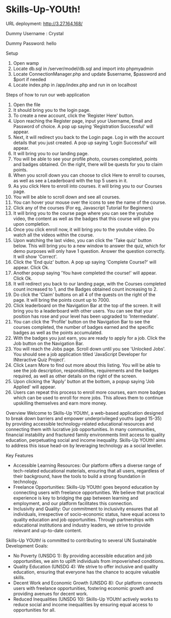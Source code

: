 # Skills-Up-YOUth!

URL deployment: http://3.27.164.168/

Dummy Username : Crystal

Dummy Password: hello


Setup

1. Open wamp
2. Locate db.sql in /server/model/db.sql and import into phpmyadmin
3. Locate ConnectionManager.php and update $username, $password and $port if needed
4. Locate index.php in /app/index.php and run in on localhost


Steps of how to run our web application

1. Open the file
2. It should bring you to the login page.
3. To create a new account, click the 'Register Here' button.
4. Upon reaching the Register page, input your Username, Email and Password of choice. A pop up saying 'Registration Successful' will appear. 
5. Next, it will redirect you back to the Login page. Log in with the account details that you just created. A pop up saying 'Login Successful' will appear. 
6. It will bring you to our landing page. 
7. You will be able to see your profile photo, courses completed, points and badges obtained. On the right, there will be quests for you to claim points. 
8. When you scroll down you can choose to click Here to enroll to courses, as well as see a Leaderboard with the top 5 users in it.
9. As you click Here to enroll into courses. it will bring you to our Courses page. 
10. You will be able to scroll down and see all courses. 
11. You can hover your mouse over the icons to see the name of the course.
12. Click any of the courses (For eg, Javascript Tutorial for Beginners}
13. It will bring you to the course page where you can see the youtube video, the content as well as the badges that this course will give you upon completion. 
14. Once you click enroll now, it will bring you to the youtube video. Do watch all the videos within the course. 
15. Upon watching the last video, you can click the 'Take quiz' button below. This will bring you to a new window to answer the quiz, which for demo purposes will only have 1 question. Answer the question correctly. It will show 'Correct'. 
16. Click the 'End quiz' button. A pop up saying 'Complete Course?' will appear. Click Ok.
17. Another popup saying 'You have completed the course!' will appear. Click Ok. 
18. It will redirect you back to our landing page, with the Courses completed count increased to 1, and the Badges obtained count increasing to 2. 
19. Do click the 'Claim' buttons on all 4 of the quests on the right of the page. It will bring the points count up to 7000. 
20. Click leaderboard on the Navigation Bar at the top of the screen. It will bring you to a leaderboard with other users. You can see that your position has rose and your level has been upgraded to 'Intermediate'.
21. You can click the 'Profile' button on the Navigation Bar to see the courses completed, the number of badges earned and the specific badges as well as the points accumulated. 
22. With the badges you just earn, you are ready to apply for a job. Click the Job button on the Navigation Bar.
23. You will reach the Jobs page. Scroll down until you see 'Unlocked Jobs'. You should see a job application titled 'JavaScript Developer for INteractive Quiz Project'.
24. Click Learn More to find out more about this listing. You will be able to see the job description, responsbilities, requirements and the badges required, as well as other details on the right of the screen.
25. Upon clicking the 'Apply' button at the bottom, a popup saying 'Job Applied' will appear. 
26. Users can repeat this process to enroll more courses, earn more badges which can be used to enroll for more jobs. This allows them to continue upskilling themselves and earn more money. 


Overview
Welcome to Skills-Up YOUth!, a web-based application designed to break down barriers and empower underprivileged youths (aged 15-35) by providing accessible technology-related educational resources and connecting them with lucrative job opportunities. In many communities, financial instability and fractured family environments limit access to quality education, perpetuating social and income inequality. Skills-Up YOUth! aims to address this issue head-on by leveraging technology as a social leveller.

Key Features
- Accessible Learning Resources: Our platform offers a diverse range of tech-related educational materials, ensuring that all users, regardless of their background, have the tools to build a strong foundation in technology.
- Freelance Opportunities: Skills-Up YOUth! goes beyond education by connecting users with freelance opportunities. We believe that practical experience is key to bridging the gap between learning and employment, and our platform facilitates this connection.
- Inclusivity and Quality: Our commitment to inclusivity ensures that all individuals, irrespective of socio-economic status, have equal access to quality education and job opportunities. Through partnerships with educational institutions and industry leaders, we strive to provide relevant and up-to-date content.

Skills-Up YOUth! is committed to contributing to several UN Sustainable Development Goals:
- No Poverty (UNSDG 1): By providing accessible education and job opportunities, we aim to uplift individuals from impoverished conditions.
- Quality Education (UNSDG 4): We strive to offer inclusive and quality education, ensuring that everyone has the chance to acquire valuable skills.
- Decent Work and Economic Growth (UNSDG 8): Our platform connects users with freelance opportunities, fostering economic growth and providing avenues for decent work.
- Reduced Inequalities (UNSDG 10): Skills-Up YOUth! actively works to reduce social and income inequalities by ensuring equal access to opportunities for all.
